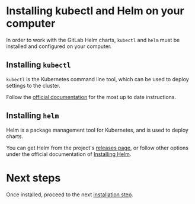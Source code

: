 # Installing kubectl and Helm on your computer

In order to work with the GitLab Helm charts, `kubectl` and `helm` must be installed and configured on your computer.

## Installing `kubectl`

`kubectl` is the Kubernetes command line tool, which can be used to deploy settings to the cluster.

Follow the [official documentation](https://kubernetes.io/docs/tasks/tools/install-kubectl/) for the most up to date instructions.

## Installing `helm`

Helm is a package management tool for Kubernetes, and is used to deploy charts.

You can get Helm from the project's [releases page](https://github.com/kubernetes/helm/releases), or follow other options under the official documentation of [Installing Helm](https://docs.helm.sh/using_helm/#installing-helm).

# Next steps

Once installed, proceed to the next [installation step](../gitlab_chart.md#installing-gitlab-using-the-helm-chart).
